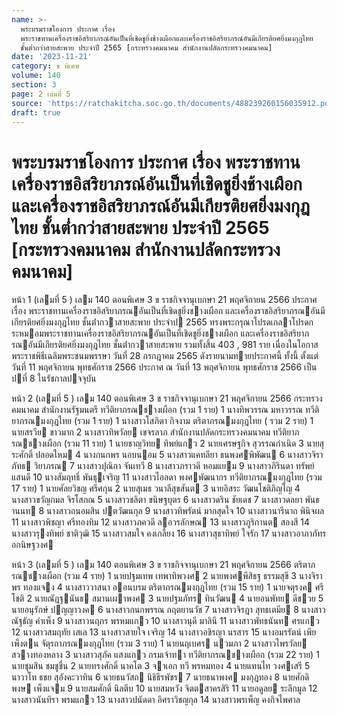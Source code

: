 ```yaml
---
name: >-
  พระบรมราชโองการ ประกาศ เรื่อง
  พระราชทานเครื่องราชอิสริยาภรณ์อันเป็นที่เชิดชูยิ่งช้างเผือกและเครื่องราชอิสริยาภรณ์อันมีเกียรติยศยิ่งมงกุฎไทย
  ชั้นต่ำกว่าสายสะพาย ประจำปี 2565 [กระทรวงคมนาคม สำนักงานปลัดกระทรวงคมนาคม]
date: '2023-11-21'
category: ข พิเศษ
volume: 140
section: 3
page: 2 เล่มที่ 5
source: 'https://ratchakitcha.soc.go.th/documents/488239260156035912.pdf'
draft: true
---
```


# พระบรมราชโองการ ประกาศ เรื่อง พระราชทานเครื่องราชอิสริยาภรณ์อันเป็นที่เชิดชูยิ่งช้างเผือกและเครื่องราชอิสริยาภรณ์อันมีเกียรติยศยิ่งมงกุฎไทย ชั้นต่ำกว่าสายสะพาย ประจำปี 2565 [กระทรวงคมนาคม สำนักงานปลัดกระทรวงคมนาคม]

หน้า 1 (เลมที่ 5 ) เลม 140 ตอนพิเศษ 3 ข ราชกิจจานุเบกษา 21 พฤศจิกายน 2566 ประกาศ เรื่อง พระราชทานเครื่องราชอิสริยาภรณอันเป็นที่เชิดชูยิ่งชางเผือก และเครื่องราชอิสริยาภรณอันมีเกียรติยศยิ่งมงกุฎไทย ชั้นต่ํากวาสายสะพาย ประจําป 2565 ทรงพระกรุณาโปรดเกลาโปรดกระหมอมพระราชทานเครื่องราชอิสริยาภรณอันเป็นที่เชิดชูยิ่งชางเผือก และเครื่องราชอิสริยาภรณอันมีเกียรติยศยิ่งมงกุฎไทย ชั้นต่ํากวาสายสะพาย รวมทั้งสิ้น 403 , 981 ราย เนื่องในโอกาสพระราชพิธีเฉลิมพระชนมพรรษา วันที่ 28 กรกฎาคม 2565 ดังรายนามทายประกาศนี้ ทั้งนี้ ตั้งแต่วันที่ 11 พฤศจิกายน พุทธศักราช 2566 ประกาศ ณ วันที่ 13 พฤศจิกายน พุทธศักราช 2566 เป็นปที่ 8 ในรัชกาลปจจุบัน

หน้า 2 (เลมที่ 5 ) เลม 140 ตอนพิเศษ 3 ข ราชกิจจานุเบกษา 21 พฤศจิกายน 2566 กระทรวงคมนาคม สํานักงานรัฐมนตรี ทวีติยาภรณชางเผือก (รวม 1 ราย) 1 นางทิพวรรณ มหาวรรณ ทวีติยาภรณมงกุฎไทย (รวม 1 ราย) 1 นางสาวโสภิตา กิจงาม ตริตาภรณมงกุฎไทย ( รวม 2 ราย) 1 นายสรวีย ขาวมาก 2 นางสาวทิพวัลย เขจรลาภ สํานักงานปลัดกระทรวงคมนาคม ทวีติยาภรณชางเผือก (รวม 11 ราย) 1 นายชาญวิทย ทิพย์แกว 2 นายเศรษฐกิจ สุวรรณกําเนิด 3 นายสุระศักดิ์ ปลอดใหม 4 นางกนกพร นอบนอม 5 นางสาวแคทลียา ธนพงศพิพัฒน 6 นางสาวจิราภัทธ วิยาภรณ 7 นางสาวปุณิกา จันเทวี 8 นางสาวภราวดี หอมแยม 9 นางสาวภิรินดา ทรัพย์แสนดี 10 นางสัมฤทธิ์ พันธุเจริญ 11 นางสาวไอลดา พงศพัฒนากร ทวีติยาภรณมงกุฎไทย (รวม 17 ราย) 1 นายศัลยวิชญ ศรีศกุน 2 นายสุเมธ วนาลีสุขสันต 3 นายอิสระ วัฒนโชติภิญโญ 4 นางสาวขวัญกมล จิรโสภณ 5 นางสาวชลิตา ขนิษฐบุตร 6 นางสาวดริน ชัยเดช 7 นางสาวดลยา พันธานนท 8 นางสาวถนอมสิน ปตวัฒนกุล 9 นางสาวทิพรัตน์ มากสุดใจ 10 นางสาวนารีนาถ พินิจผล 11 นางสาวพิชญา ศรีทองทิม 12 นางสาวภควดี ลอวรลักษณ 13 นางสาวภูริกานต สองสี 14 นางสาวรุงทิพย์ ชาติวุฒิ 15 นางสาวสมใจ คงเกลี้ยง 16 นางสาวสุธาทิพย์ ใจรัก 17 นางสาวอาภาภัทร อกนิษฐวงศ

หน้า 3 (เลมที่ 5 ) เลม 140 ตอนพิเศษ 3 ข ราชกิจจานุเบกษา 21 พฤศจิกายน 2566 ตริตาภรณชางเผือก (รวม 4 ราย) 1 นายปฐมเทพ เทพาทิพวงศ 2 นายพงศพีสิธฐ ธรรมสุขี 3 นางจิราพร ทองแจง 4 นางสาววาสนา ออนบรม ตริตาภรณมงกุฎไทย (รวม 15 ราย) 1 นายจตุรงค ศรีโชติ 2 นายณัฎฐนันธ สมานเผาพงศ 3 นายปฐมภัทร ทินวัฒน 4 นายอนพัทย ดีชวย 5 นายอนุรักษ์ ปญญาวงค 6 นางสาวกนกพรรณ กฤตยานวัช 7 นางสาวจิรฎา สุทธเตมีย 8 นางสาวณัฐธัญ คําเพ็ง 9 นางสาวนฤภร พรหมแกว 10 นางสาวนุดี มาลินี 11 นางสาวพัทธนันท ศรแกว 12 นางสาวสมฤทัย เสเล 13 นางสาวสายใจ เจริญ 14 นางสาวอชิรญา นรสาร 15 นางอมรรัตน์ เพียเพ็งตน จัตุรถาภรณมงกุฎไทย (รวม 3 ราย) 1 นายนฤเบศร นวมภา 2 นางสาวไพรวัลย สวางทองหลาง 3 นางสาวสุภัค แสงแกว กรมเจ้าทา ทวีติยาภรณชางเผือก (รวม 22 ราย) 1 นายชุมสิน ชมชูชื่น 2 นายทรงศักดิ์ นาคโต 3 จาเอก ทวี พรหมทอง 4 นายแทนไท วงศเสรี 5 นาวาโท ธชย สุอังคะวาทิน 6 นายธนวัสถ นิธิธีรพัชร 7 นายธนาพงศ มงกุฎทอง 8 นายศักดิพงษ เพ็งแจม 9 นายสมศักดิ์ นิลตีบ 10 นายสมหวัง จิตตสาครสิริ 11 นายอดูลย ระลึกมูล 12 นางสาวนันทิรา พรมแกว 13 นางสาวปนัดดา อิศราวิชญกุล 14 นางสาวพรเพ็ญ คงกิจไพศาล
